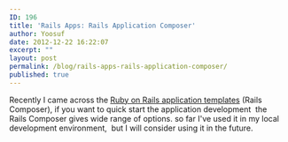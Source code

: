 ```yaml
---
ID: 196
title: 'Rails Apps: Rails Application Composer'
author: Yoosuf
date: 2012-12-22 16:22:07
excerpt: ""
layout: post
permalink: /blog/rails-apps-rails-application-composer/
published: true
---
```

Recently I came across the [Ruby on Rails application templates](https://github.com/RailsApps) (Rails Composer), if you want to quick start the application development  the Rails Composer gives wide range of options. so far I've used it in my local development environment,  but I will consider using it in the future.

